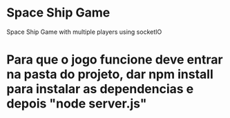 # Space Ship Game
Space Ship Game with multiple players using socketIO
# Para que o jogo funcione deve entrar na pasta do projeto, dar npm install para instalar as dependencias e depois "node server.js"
